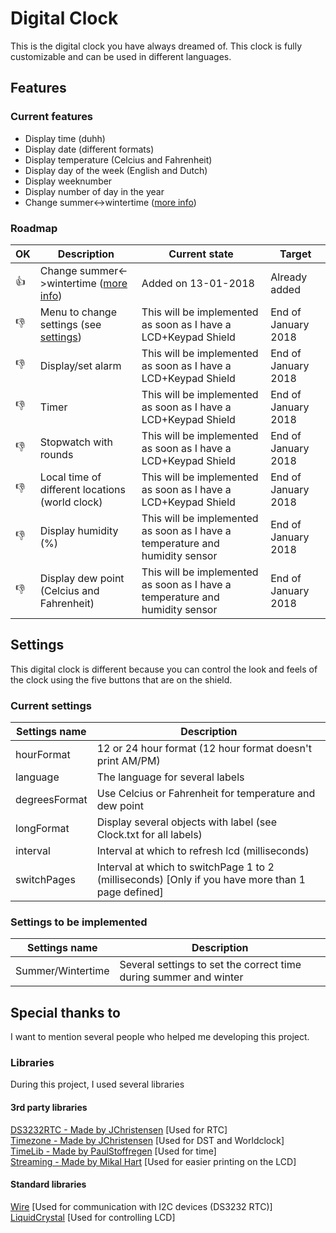 # Digital Clock

This is the digital clock you have always dreamed of. This clock is fully customizable and can be used in different languages.

## Features

### Current features
- Display time (duhh)
- Display date (different formats)
- Display temperature (Celcius and Fahrenheit)
- Display day of the week (English and Dutch)
- Display weeknumber
- Display number of day in the year
-	Change summer<->wintertime ([more info](https://en.wikipedia.org/wiki/Summer_Time_in_Europe))

### Roadmap
 OK | Description | Current state | Target
 ----------- | ----------- | ------------- | ------
 :+1: | Change summer<->wintertime ([more info](https://en.wikipedia.org/wiki/Summer_Time_in_Europe)) | Added on 13-01-2018 | Already added
 :-1: | Menu to change settings (see [settings](https://github.com/sebastiaanspeck/Digital-Clock#settings)) | This will be implemented as soon as I have a LCD+Keypad Shield | End of January 2018
 :-1: | Display/set alarm | This will be implemented as soon as I have a LCD+Keypad Shield | End of January 2018
 :-1: | Timer | This will be implemented as soon as I have a LCD+Keypad Shield | End of January 2018
 :-1: | Stopwatch with rounds | This will be implemented as soon as I have a LCD+Keypad Shield | End of January 2018
 :-1: | Local time of different locations (world clock) | This will be implemented as soon as I have a LCD+Keypad Shield | End of January 2018
 :-1: | Display humidity (%) | This will be implemented as soon as I have a temperature and humidity sensor | End of January 2018
 :-1: | Display dew point (Celcius and Fahrenheit) | This will be implemented as soon as I have a temperature and humidity sensor | End of January 2018

## Settings
This digital clock is different because you can control the look and feels of the clock using the five buttons that are on the shield.
### Current settings
Settings name | Description
------------- | -----------
hourFormat    | 12 or 24 hour format (12 hour format doesn't print AM/PM)
language      | The language for several labels
degreesFormat | Use Celcius or Fahrenheit for temperature and dew point
longFormat    | Display several objects with label (see Clock.txt for all labels)
interval      | Interval at which to refresh lcd (milliseconds)
switchPages   | Interval at which to switchPage 1 to 2 (milliseconds) [Only if you have more than 1 page defined]

### Settings  to be implemented
Settings name | Description
------------- | -----------
Summer/Wintertime | Several settings to set the correct time during summer and winter

## Special thanks to
I want to mention several people who helped me developing this project.

### Libraries
During this project, I used several libraries
#### 3rd party libraries  
[DS3232RTC - Made by JChristensen](https://github.com/JChristensen/DS3232RTC) [Used for RTC]   
[Timezone - Made by JChristensen](https://github.com/JChristensen/Timezone) [Used for DST and Worldclock]  
[TimeLib - Made by PaulStoffregen](https://github.com/PaulStoffregen/Time) [Used for time]  
[Streaming - Made by Mikal Hart](http://arduiniana.org/libraries/streaming/) [Used for easier printing on the LCD]  

#### Standard libraries
[Wire](https://www.arduino.cc/en/Reference/Wire) [Used for communication with I2C devices (DS3232 RTC)]  
[LiquidCrystal](https://www.arduino.cc/en/Reference/LiquidCrystal) [Used for controlling LCD]

